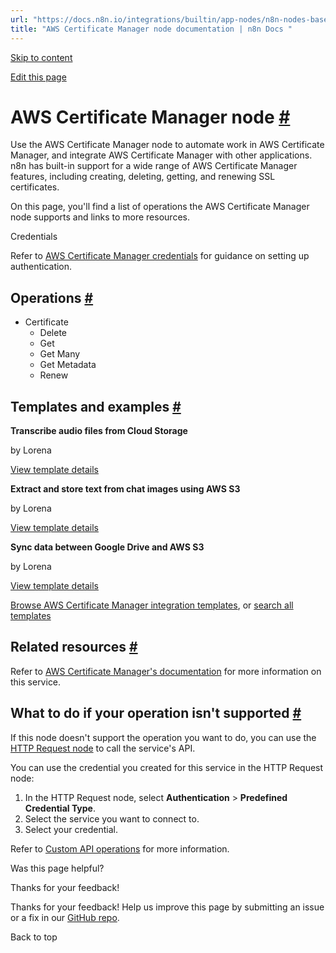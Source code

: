 ```yaml
---
url: "https://docs.n8n.io/integrations/builtin/app-nodes/n8n-nodes-base.awscertificatemanager/"
title: "AWS Certificate Manager node documentation | n8n Docs "
---
```


[Skip to content](https://docs.n8n.io/integrations/builtin/app-nodes/n8n-nodes-base.awscertificatemanager/#aws-certificate-manager-node)

[Edit this page](https://github.com/n8n-io/n8n-docs/edit/main/docs/integrations/builtin/app-nodes/n8n-nodes-base.awscertificatemanager.md "Edit this page")

# AWS Certificate Manager node [\#](https://docs.n8n.io/integrations/builtin/app-nodes/n8n-nodes-base.awscertificatemanager/\#aws-certificate-manager-node "Permanent link")

Use the AWS Certificate Manager node to automate work in AWS Certificate Manager, and integrate AWS Certificate Manager with other applications. n8n has built-in support for a wide range of AWS Certificate Manager features, including creating, deleting, getting, and renewing SSL certificates.

On this page, you'll find a list of operations the AWS Certificate Manager node supports and links to more resources.

Credentials

Refer to [AWS Certificate Manager credentials](https://docs.n8n.io/integrations/builtin/credentials/aws/) for guidance on setting up authentication.

## Operations [\#](https://docs.n8n.io/integrations/builtin/app-nodes/n8n-nodes-base.awscertificatemanager/\#operations "Permanent link")

- Certificate
  - Delete
  - Get
  - Get Many
  - Get Metadata
  - Renew

## Templates and examples [\#](https://docs.n8n.io/integrations/builtin/app-nodes/n8n-nodes-base.awscertificatemanager/\#templates-and-examples "Permanent link")

**Transcribe audio files from Cloud Storage**

by Lorena

[View template details](https://n8n.io/workflows/1394-transcribe-audio-files-from-cloud-storage/)

**Extract and store text from chat images using AWS S3**

by Lorena

[View template details](https://n8n.io/workflows/1393-extract-and-store-text-from-chat-images-using-aws-s3/)

**Sync data between Google Drive and AWS S3**

by Lorena

[View template details](https://n8n.io/workflows/1396-sync-data-between-google-drive-and-aws-s3/)

[Browse AWS Certificate Manager integration templates](https://n8n.io/integrations/aws-certificate-manager/), or [search all templates](https://n8n.io/workflows/)

## Related resources [\#](https://docs.n8n.io/integrations/builtin/app-nodes/n8n-nodes-base.awscertificatemanager/\#related-resources "Permanent link")

Refer to [AWS Certificate Manager's documentation](https://docs.aws.amazon.com/acm/latest/userguide/acm-overview.html) for more information on this service.

## What to do if your operation isn't supported [\#](https://docs.n8n.io/integrations/builtin/app-nodes/n8n-nodes-base.awscertificatemanager/\#what-to-do-if-your-operation-isnt-supported "Permanent link")

If this node doesn't support the operation you want to do, you can use the [HTTP Request node](https://docs.n8n.io/integrations/builtin/core-nodes/n8n-nodes-base.httprequest/) to call the service's API.

You can use the credential you created for this service in the HTTP Request node:

1. In the HTTP Request node, select **Authentication** \> **Predefined Credential Type**.
2. Select the service you want to connect to.
3. Select your credential.

Refer to [Custom API operations](https://docs.n8n.io/integrations/custom-operations/) for more information.

Was this page helpful?






Thanks for your feedback!






Thanks for your feedback! Help us improve this page by submitting an issue or a fix in our [GitHub repo](https://github.com/n8n-io/n8n-docs).


Back to top